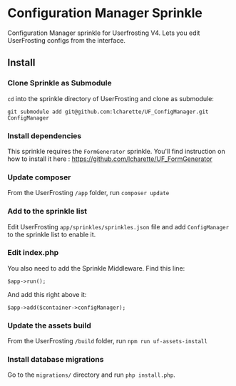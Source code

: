 # Configuration Manager Sprinkle
Configuration Manager sprinkle for Userfrosting V4. Lets you edit UserFrosting configs from the interface.

## Install
### Clone Sprinkle as Submodule
`cd` into the sprinkle directory of UserFrosting and clone as submodule:
```
git submodule add git@github.com:lcharette/UF_ConfigManager.git ConfigManager
```

### Install dependencies
This sprinkle requires the `FormGenerator` sprinkle. You'll find instruction on how to install it here : https://github.com/lcharette/UF_FormGenerator

### Update composer
From the UserFrosting `/app` folder, run `composer update`

### Add to the sprinkle list
Edit UserFrosting `app/sprinkles/sprinkles.json` file and add `ConfigManager` to the sprinkle list to enable it.

### Edit index.php
You also need to add the Sprinkle Middleware. Find this line:
```
$app->run();
```

And add this right above it:
```
$app->add($container->configManager);
```

### Update the assets build
From the UserFrosting `/build` folder, run `npm run uf-assets-install`

### Install database migrations
Go to the `migrations/` directory and run `php install.php`.